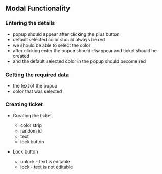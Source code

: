 ## Modal Functionality

### Entering the details
* popup should appear after clicking the plus button
* default selected color should always be red
* we should be able to select the color 
* after clicking enter the popup should disappear and ticket should be created
* and the default selected color in the popup should become red

### Getting the required data
* the text of the popup
* color that was selected

### Creating ticket
* Creating the ticket
    * color strip
    * random id
    * text 
    * lock button

* Lock button
    * unlock - text is editable
    * lock - text is not editable